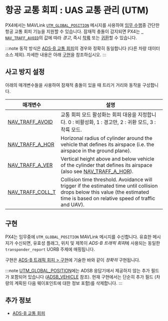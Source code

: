 # 항공 교통 회피 : UAS 교통 관리 (UTM)

PX4에서는 MAVLink [`UTM_GLOBAL_POSITION`](https://mavlink.io/en/messages/common.html#UTM_GLOBAL_POSITION) 메시지를 사용하여 [임무 수행](../flight_modes/mission.md)중 간단한 항공 교통 회피 기능을 지원할 수 있습니다. 잠재적 충돌이 감지되면 PX4는 [` NAV_TRAFF_AVOID`](#NAV_TRAFF_AVOID)의 값에 따라 *경고*, 즉시 [착륙](../flight_modes/land.md) 또는 [귀환](../flight_modes/return.md)할 수 있습니다.

:::note
동작 방식은 [ADS-B 교통 회피](../advanced_features/traffic_avoidance_adsb.md)의 경우와 정확히 동일합니다 (다른 차량 데이터 소스 제외). 자세한 내용은 아래 [구현](#implementation)을 참조하십시오.
:::


## 사고 방지 설정

아래의 매개변수들을 사용하여 잠재적 충돌이 있을 때 트리거 거리와 동작을 구성합니다.

| 매개변수                                                                                                      | 설명                                                                                                                                                                                |
| --------------------------------------------------------------------------------------------------------- | --------------------------------------------------------------------------------------------------------------------------------------------------------------------------------- |
| <a id="NAV_TRAFF_AVOID"></a>[NAV_TRAFF_AVOID](../advanced_config/parameter_reference.md#NAV_TRAFF_AVOID)   | 교통 회피 모드 활성화는 회피 대응을 지정합니다. 0 : 비활성화, 1 : 경고만, 2 : 귀환 모드, 3 : 착륙 모드.                                                                                                              |
| <a id="NAV_TRAFF_A_HOR"></a>[NAV_TRAFF_A_HOR](../advanced_config/parameter_reference.md#NAV_TRAFF_A_HOR)   | Horizonal radius of cylinder around the vehicle that defines its airspace (i.e. the airspace in the ground plane).                                                                |
| <a id="NAV_TRAFF_A_VER"></a>[NAV_TRAFF_A_VER](../advanced_config/parameter_reference.md#NAV_TRAFF_A_VER)   | Vertical height above and below vehicle of the cylinder that defines its airspace (also see [NAV_TRAFF_A_HOR](#NAV_TRAFF_A_HOR)).                                               |
| <a id="NAV_TRAFF_COLL_T"></a>[NAV_TRAFF_COLL_T](../advanced_config/parameter_reference.md#NAV_TRAFF_COLL_T) | Collision time threshold. Avoidance will trigger if the estimated time until collision drops below this value (the estimated time is based on relative speed of traffic and UAV). |


## 구현

PX4는 임무중에 `UTM_GLOBAL_POSITION` MAVLink 메시지를 수신합니다. 유효한 메시지가 수신되면, 유효성 플래그, 위치 및 제목이 *ADS-B 트래픽 회피*에 사용되는 동일한 `transponder_report` UORB 주제에 매핑됩니다.

구현은 [ADS-B 트래픽 회피 > 구현](../advanced_features/traffic_avoidance_adsb.md#implementation)에 기술한 바와 같이 *정확히* 구현됩니다.

:::note
[UTM_GLOBAL_POSITION](https://mavlink.io/en/messages/common.html#UTM_GLOBAL_POSITION)에는 ADSB 응답기에서 제공하지 않는 추가 필드가 포함되어 있습니다 ([ADSB_VEHICLE](https://mavlink.io/en/messages/common.html#ADSB_VEHICLE) 참조). 현재 구현에서는 단순히 추가 필드 (차량의 계획된 다음 웨이포인트에 대한 정보 포함)를 삭제합니다.
:::

## 추가 정보

- [ADS-B 교통 회피](../advanced_features/traffic_avoidance_adsb.md)
